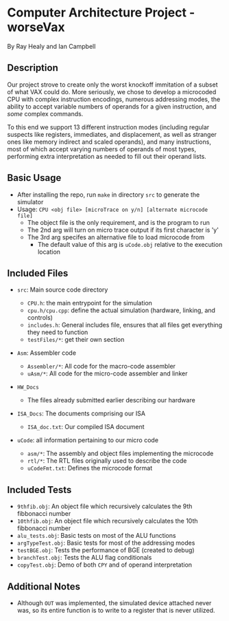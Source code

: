 # Computer Architecture Project - worseVax
By Ray Healy and Ian Campbell

## Description 
Our project strove to create only the worst knockoff immitation of a subset of 
what VAX could do. More seriously, we chose to develop a microcoded CPU with 
complex instruction encodings, numerous addressing modes, the ability to accept 
variable numbers of operands for a given instruction, and *some* complex 
commands.

To this end we support 13 different instruction modes (including regular 
suspects like registers, immediates, and displacement, as well as stranger ones 
like memory indirect and scaled operands), and many instructions, most of which 
accept varying numbers of operands of most types, performing extra 
interpretation as needed to fill out their operand lists.

## Basic Usage
- After installing the repo, run `make` in directory `src` to generate the 
simulator
- Usage: `CPU <obj file> [microTrace on y/n] [alternate microcode file]`
  - The object file is the only requirement, and is the program to run
  - The 2nd arg will turn on micro trace output if its first character is 'y'
  - The 3rd arg specifes an alternative file to load microcode from
    - The default value of this arg is `uCode.obj` relative to the execution 
location

## Included Files
- `src`: Main source code directory
    - `CPU.h`: the main entrypoint for the simulation
    - `cpu.h/cpu.cpp`: define the actual simulation (hardware, linking, and 
    controls)
    - `includes.h`: General includes file, ensures that all files get everything 
    they need to function
    - `testFiles/*`: get their own section

- `Asm`: Assembler code
    - `Assembler/*`: All code for the macro-code assembler
    - `uAsm/*`: All code for the micro-code assembler and linker

- `HW_Docs`
    - The files already submitted earlier describing our hardware

- `ISA_Docs`: The documents comprising our ISA
    - `ISA_doc.txt`: Our compiled ISA document

- `uCode`: all information pertaining to our micro code
    - `asm/*`: The assembly and object files implementing the microcode
    - `rtl/*`: The RTL files originally used to describe the code
    - `uCodeFmt.txt`: Defines the microcode format


## Included Tests
- `9thfib.obj`: An object file which recursively calculates the 9th fibbonacci 
number
- `10thfib.obj`: An object file which recursively calculates the 10th fibbonacci
number
- `alu_tests.obj`: Basic tests on most of the ALU functions
- `argTypeTest.obj`: Basic tests for most of the addressing modes
- `testBGE.obj`: Tests the performance of BGE (created to debug)
- `branchTest.obj`: Tests the ALU flag conditionals
- `copyTest.obj`: Demo of both `CPY` and of operand interpretation
## Additional Notes
- Although `OUT` was implemented, the simulated device attached never was, so 
its entire function is to write to a register that is never utilized.
